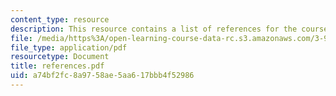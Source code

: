 ```yaml
---
content_type: resource
description: This resource contains a list of references for the course.
file: /media/https%3A/open-learning-course-data-rc.s3.amazonaws.com/3-91-mechanical-behavior-of-plastics-spring-2007/a74bf2fc8a9758ae5aa617bbb4f52986_references.pdf
file_type: application/pdf
resourcetype: Document
title: references.pdf
uid: a74bf2fc-8a97-58ae-5aa6-17bbb4f52986
---
```

